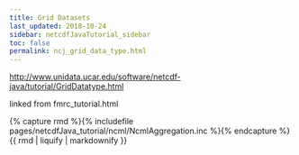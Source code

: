 ```yaml
---
title: Grid Datasets
last_updated: 2018-10-24
sidebar: netcdfJavaTutorial_sidebar
toc: false
permalink: ncj_grid_data_type.html
---
```


<http://www.unidata.ucar.edu/software/netcdf-java/tutorial/GridDatatype.html>

linked from fmrc_tutorial.html

{% capture rmd %}{% includefile pages/netcdfJava_tutorial/ncml/NcmlAggregation.inc %}{% endcapture %}
{{ rmd | liquify | markdownify }}
